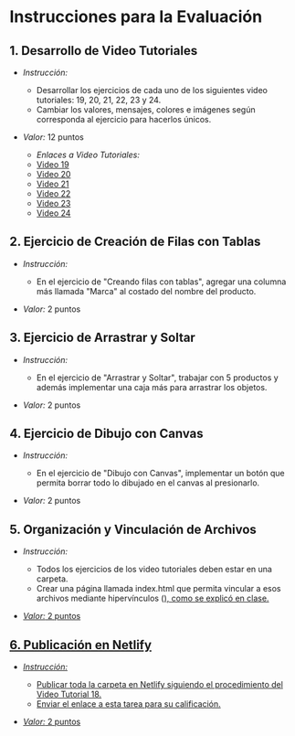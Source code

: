 # Instrucciones para la Evaluación

## 1. Desarrollo de Video Tutoriales
   - *Instrucción:*
      - Desarrollar los ejercicios de cada uno de los siguientes video tutoriales: 19, 20, 21, 22, 23 y 24.
      - Cambiar los valores, mensajes, colores e imágenes según corresponda al ejercicio para hacerlos únicos.

   - *Valor:* 12 puntos

      - *Enlaces a Video Tutoriales:*
      - [Video 19](https://www.youtube.com/watch?v=OLFWcG4Xn0w&t=2790s)
      - [Video 20](https://www.youtube.com/watch?v=S9sCbyFTwa0)
      - [Video 21](https://www.youtube.com/watch?v=h5SUiBe-KFI)
      - [Video 22](https://www.youtube.com/watch?v=GzfpK3LHF_M  )
      - [Video 23](https://www.youtube.com/watch?v=HmDZVYD-r74)
      - [Video 24](https://www.youtube.com/watch?v=qBldPrm0oe8)

## 2. Ejercicio de Creación de Filas con Tablas
   - *Instrucción:*
      - En el ejercicio de "Creando filas con tablas", agregar una columna más llamada "Marca" al costado del nombre del producto.

   - *Valor:* 2 puntos

## 3. Ejercicio de Arrastrar y Soltar
   - *Instrucción:*
      - En el ejercicio de "Arrastrar y Soltar", trabajar con 5 productos y además implementar una caja más para arrastrar los objetos.

   - *Valor:* 2 puntos

## 4. Ejercicio de Dibujo con Canvas
   - *Instrucción:*
      - En el ejercicio de "Dibujo con Canvas", implementar un botón que permita borrar todo lo dibujado en el canvas al presionarlo.

   - *Valor:* 2 puntos

## 5. Organización y Vinculación de Archivos
   - *Instrucción:*
      - Todos los ejercicios de los video tutoriales deben estar en una carpeta.
      - Crear una página llamada index.html que permita vincular a esos archivos mediante hipervínculos (<a href="">), como se explicó en clase.

   - *Valor:* 2 puntos

## 6. Publicación en Netlify
   - *Instrucción:*
      - Publicar toda la carpeta en Netlify siguiendo el procedimiento del Video Tutorial 18.
      - Enviar el enlace a esta tarea para su calificación.

   - *Valor:* 2 puntos